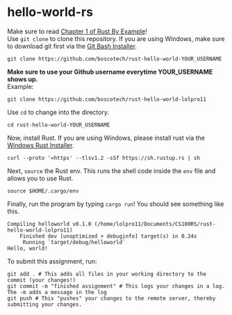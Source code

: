 # hello-world-rs
Make sure to read [Chapter 1 of Rust By Example](https://doc.rust-lang.org/rust-by-example/hello.html)! \
Use `git clone` to clone this repository. If you are using Windows, make sure to download git first via the [Git Bash Installer](https://github.com/git-for-windows/git/releases/download/v2.44.0.windows.1/Git-2.44.0-64-bit.exe).
```
git clone https://github.com/boscotech/rust-hello-world-YOUR_USERNAME
```
**Make sure to use your Github username everytime YOUR_USERNAME shows up.** <br />
Example:
```
git clone https://github.com/boscotech/rust-hello-world-lolpro11
```
Use `cd` to change into the directory.
```
cd rust-hello-world-YOUR_USERNAME
```
Now, install Rust. If you are using Windows, please install rust via the [Windows Rust Installer](https://static.rust-lang.org/rustup/dist/x86_64-pc-windows-msvc/rustup-init.exe).
```
curl --proto '=https' --tlsv1.2 -sSf https://sh.rustup.rs | sh
```
Next, `source` the Rust env. This runs the shell code inside the `env` file and allows you to use Rust.
```
source $HOME/.cargo/env
```
Finally, run the program by typing `cargo run`! You should see something like this.
```
Compiling helloworld v0.1.0 (/home/lolpro11/Documents/CS100RS/rust-hello-world-lolpro11)
    Finished dev [unoptimized + debuginfo] target(s) in 0.24s
     Running `target/debug/helloworld`
Hello, world!
```
To submit this assignment, run:
```
git add . # This adds all files in your working directory to the commit (your changes!)
git commit -m "finished assignment" # This logs your changes in a log. The -m adds a message in the log
git push # This "pushes" your changes to the remote server, thereby submitting your changes.
```
